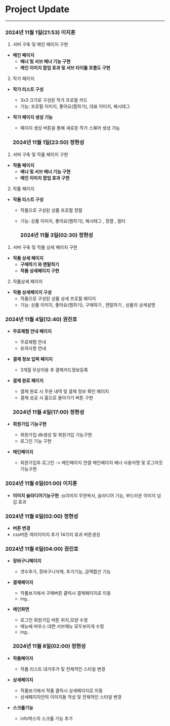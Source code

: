 # Project Update
---
### 2024년 11월 1일(21:53) 이지훈
1. 서버 구축 및 메인 페이지 구현
- **메인 페이지**
  - **배너 및 서브 배너 기능 구현**
  - **메인 이미지 팝업 효과 및 서브 타이틀 흐름도 구현**
2. 작가 페이지
- **작가 리스트 구성**
  - 3x3 크기로 구성된 작가 프로필 카드
  - 기능: 프로필 이미지, 좋아요(찜하기), 대표 이미지, 해시태그 
- **작가 페이지 생성 기능**
  - 페이지 생성 버튼을 통해 새로운 작가 스퀘어 생성 가능

  ### 2024년 11월 1일(23:50) 정현성
1. 서버 구축 및 작품 페이지 구현
- **작품 페이지**
  - **배너 및 서브 배너 기능 구현**
  - **메인 이미지 팝업 효과 구현**
2. 작품 페이지
- **작품 리스트 구성**
  - 작품으로 구성된 상품 프로필 정렬
  - 기능: 상품 이미지, 좋아요(찜하기), 해시태그 , 정렬 , 필터

    ### 2024년 11월 3일(02:30) 정현성
1. 서버 구축 및 작품 상세 페이지 구현
- **작품 상세 페이지**
  - **구매하기 와 렌탈하기**
  - **작품 상세페이지 구현**
2. 작품상세 페이지
- **작품 상세페이지 구성**
  - 작품으로 구성된 상품 상세 프로필 페이지
  - 기능: 상품 이미지, 좋아요(찜하기), 구매하기 , 렌탈하기 , 상품의 상세설명


### 2024년 11월 4일(12:40) 권진호
- **무료체험 안내 페이지** 
  - 무료체험 안내
  - 유의사항 안내
- **결제 정보 입력 페이지**
  - 3개월 무상이용 후 결제카드정보등록
- **결제 완료 페이지**
  - 결제 완료 시 주문 내역 및 결제 정보 확인 페이지
  - 결제 성공 시 홈으로 돌아가기 버튼 구현

  ### 2024년 11월 4일(17:00) 정현성
- **회원가입 기능구현** 
  - 회원가입 db생성 및 회원가입 기능구현
  - 로그인 기능 구현
- **메인페이지**
  - 회원가입후 로그인 -> 메인페이지 연결 메인페이지 배너 사용자명 및 로그아웃기능구현

### 2024년 11월 6일(01:00) 이지훈
- **이미지 슬라디어기능구현** 
-js이미지 무한복사, 슬라디어 기능, 부드러운 이미지 넘김 효과

### 2024년 11월 6일(02:00) 정현성
- **버튼 변경**
- css버튼 여러이미지 추가 14가지 효과 버튼생성

### 2024년 11월 6일(04:00) 권진호
- **장바구니페이지** 
  - 갯수추가, 장바구니삭제, 추가기능, 금액합산 기능 
- **결제페이지**
  - 작품보기에서 구매버튼 클릭시 결제페이지로 이동
  - ing..
- **메인화면**
  - 로그인 회원가입 버튼 위치,모양 수정
  - 메뉴에 마우스 대면 서브메뉴 모두보이게 수정
  - ing..

  ### 2024년 11월 8일(02:00) 정현성
- **작품페이지** 
  - 작품 리스트 대거추가 및 전체적인 스타일 변경
- **상세페이지**
  - 작품보기에서 작품 클릭시 상세페이지로 이동
  - 상세페이지안의 이미지들 작성 및 전체적인 스타일 변경
- **스크롤기능**
  - info박스의 스크롤 기능 추가